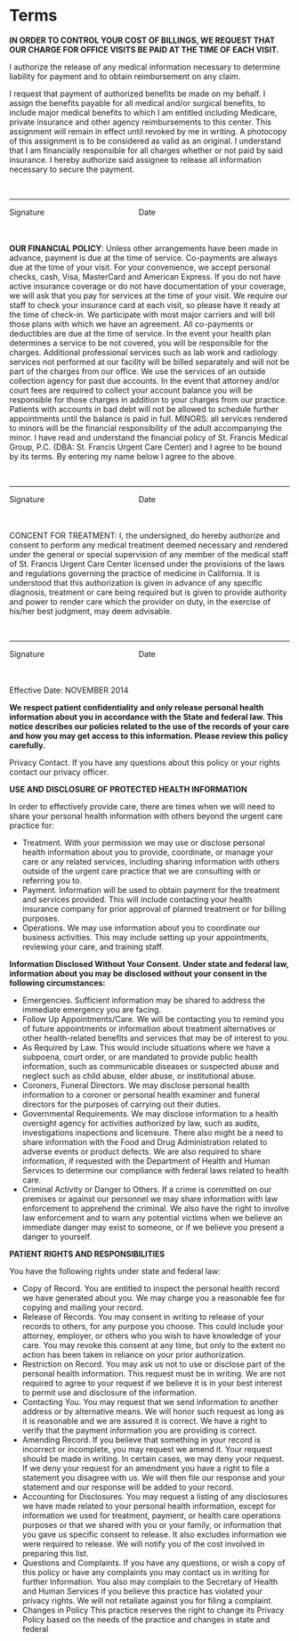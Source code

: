 Terms
=======
**IN ORDER TO CONTROL YOUR COST OF BILLINGS, WE REQUEST THAT OUR CHARGE FOR OFFICE VISITS BE PAID AT THE TIME OF EACH VISIT.**

I authorize the release of any medical information necessary to determine liability for payment and to obtain reimbursement on any claim.

I request that payment of authorized benefits be made on my behalf. I assign the benefits payable for all medical and/or surgical benefits, to include major medical benefits to which I am entitled including Medicare, private insurance and other agency reimbursements to this center. This assignment will remain in effect until revoked by me in writing. A photocopy of this assignment is to be considered as valid as an original. I understand that I am financially responsible for all charges whether or not paid by said insurance. I hereby authorize said assignee to release all information necessary to secure the payment.

<br />
<hr />Signature	 &nbsp; &nbsp; &nbsp; &nbsp; &nbsp; &nbsp; &nbsp; &nbsp; &nbsp; &nbsp; &nbsp; &nbsp; &nbsp; &nbsp; &nbsp; &nbsp; &nbsp;&nbsp;&nbsp;&nbsp;&nbsp;&nbsp;&nbsp;&nbsp;&nbsp;           Date
<br /><br /><br />

**OUR FINANCIAL POLICY**: Unless other arrangements have been made in advance, payment is due at the time of service. Co-payments are always due at the time of your visit. For your convenience, we accept personal checks, cash, Visa, MasterCard and American Express. If you do not have active insurance coverage or do not have documentation of your coverage, we will ask that you pay for services at the time of your visit. We require our staff to check your insurance card at each visit, so please have it ready at the time of check-in. We participate with most major carriers and will bill those plans with which we have an agreement. All co-payments or deductibles are due at the time of service. In the event your health plan determines a service to be not covered, you will be responsible for the charges. Additional professional services such as lab work and radiology services not performed at our facility will be billed separately and will not be part of the charges from our office. We use the services of an outside collection agency for past due accounts. In the event that attorney and/or court fees are required to collect your account balance you will be responsible for those charges in addition to your charges from our practice. Patients with accounts in bad debt will not be allowed to schedule further appointments until the balance is paid in full. MINORS: all services rendered to minors will be the financial responsibility of the adult accompanying the minor. I have read and understand the financial policy of St. Francis Medical Group, P.C. (DBA: St. Francis Urgent Care Center) and I agree to be bound by its terms. By entering my name below I agree to the above.


<br />
<hr />Signature	 &nbsp; &nbsp; &nbsp; &nbsp; &nbsp; &nbsp; &nbsp; &nbsp; &nbsp; &nbsp; &nbsp; &nbsp; &nbsp; &nbsp; &nbsp; &nbsp; &nbsp;&nbsp;&nbsp;&nbsp;&nbsp;&nbsp;&nbsp;&nbsp;&nbsp;           Date
<br /><br /><br />

CONCENT FOR TREATMENT: I, the undersigned, do hereby authorize and consent to perform any medical treatment deemed necessary and rendered under the general or special supervision of any member of the medical staff of St. Francis Urgent Care Center licensed under the provisions of the laws and regulations governing the practice of medicine in California. It is understood that this authorization is given in advance of any specific diagnosis, treatment or care being required but is given to provide authority and power to render care which the provider on duty, in the exercise of his/her best judgment, may deem advisable.


<br />
<hr />Signature	 &nbsp; &nbsp; &nbsp; &nbsp; &nbsp; &nbsp; &nbsp; &nbsp; &nbsp; &nbsp; &nbsp; &nbsp; &nbsp; &nbsp; &nbsp; &nbsp; &nbsp;&nbsp;&nbsp;&nbsp;&nbsp;&nbsp;&nbsp;&nbsp;&nbsp;           Date
<br /><br /><br />

Effective Date: NOVEMBER 2014

**We respect patient confidentiality and only release personal health information about you in accordance with the State and federal law. This notice describes our policies related to the use of the records of your care and how you may get access to this information. Please review this policy carefully.**

Privacy Contact.  If you have any questions about this policy or your rights contact our privacy officer.

**USE AND DISCLOSURE OF PROTECTED HEALTH INFORMATION**

In order to effectively provide care, there are times when we will need to share your personal health information with others beyond the urgent care practice for:

- Treatment. With your permission we may use or disclose personal health information about you to provide, coordinate, or manage your care or any related services, including sharing information with others outside of the urgent care practice that we are consulting with or referring you to.
- Payment. Information will be used to obtain payment for the treatment and services provided. This will include contacting your health insurance company for prior approval of planned treatment or for billing purposes.
- Operations. We may use information about you to coordinate our business activities. This may include setting up your appointments, reviewing your care, and training staff.

**Information Disclosed Without Your Consent. Under state and federal law, information about you may be disclosed without your consent in the following circumstances:**

- Emergencies. Sufficient information may be shared to address the immediate emergency you are facing.
- Follow Up Appointments/Care. We will be contacting you to remind you of future appointments or information about treatment alternatives or other health-related benefits and services that may be of interest to you.
- As Required by Law. This would include situations where we have a subpoena, court order, or are mandated to provide public health information, such as communicable diseases or suspected abuse and neglect such as child abuse, elder abuse, or institutional abuse.
- Coroners, Funeral Directors. We may disclose personal health information to a coroner or personal health examiner and funeral directors for the purposes of carrying out their duties.
- Governmental Requirements. We may disclose information to a health oversight agency for activities authorized by law, such as audits, investigations inspections and licensure. There also might be a need to share information with the Food and Drug Administration related to adverse events or product defects. We are also required to share information, if requested with the Department of Health and Human Services to determine our compliance with federal laws related to health care.
- Criminal Activity or Danger to Others. If a crime is committed on our premises or against our personnel we may share information with law enforcement to apprehend the criminal. We also have the right to involve law enforcement and to warn any potential victims when we believe an immediate danger may exist to someone, or if we believe you present a danger to yourself.

**PATIENT RIGHTS AND RESPONSIBILITIES**

You have the following rights under state and federal law:

- Copy of Record. You are entitled to inspect the personal health record we have generated about you. We may charge you a reasonable fee for copying and mailing your record.
- Release of Records. You may consent in writing to release of your records to others, for any purpose you choose. This could include your attorney, employer, or others who you wish to have knowledge of your care. You may revoke this consent at any time, but only to the extent no action has been taken in reliance on your prior authorization.
- Restriction on Record. You may ask us not to use or disclose part of the personal health information. This request must be in writing. We are not required to agree to your request if we believe it is in your best interest to permit use and disclosure of the information.
- Contacting You. You may request that we send information to another address or by alternative means. We will honor such request as long as it is reasonable and we are assured it is correct. We have a right to verify that the payment information you are providing is correct.
- Amending Record. If you believe that something in your record is incorrect or incomplete, you may request we amend it. Your request should be made in writing. In certain cases, we may deny your request. If we deny your request for an amendment you have a right to file a statement you disagree with us. We will then file our response and your statement and our response will be added to your record.
- Accounting for Disclosures. You may request a listing of any disclosures we have made related to your personal health information, except for information we used for treatment, payment, or health care operations purposes or that we shared with you or your family, or information that you gave us specific consent to release. It also excludes information we were required to release. We will notify you of the cost involved in preparing this list.
- Questions and Complaints. If you have any questions, or wish a copy of this policy or have any complaints you may contact us in writing for further Information. You also may complain to the Secretary of Health and Human Services if you believe this practice has violated your privacy rights. We will not retaliate against you for filing a complaint.
- Changes in Policy This practice reserves the right to change its Privacy Policy based on the needs of the practice and changes in state and federal